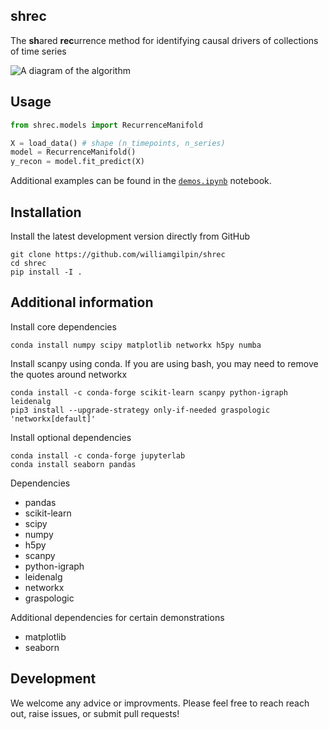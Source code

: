## shrec

The **sh**ared **rec**urrence method for identifying causal drivers of collections of time series 

![A diagram of the algorithm](shrec/resources/fig_github.png)

## Usage

```python
from shrec.models import RecurrenceManifold

X = load_data() # shape (n_timepoints, n_series)
model = RecurrenceManifold()
y_recon = model.fit_predict(X)
```

Additional examples can be found in the [`demos.ipynb`](demos.ipynb) notebook.


## Installation

Install the latest development version directly from GitHub

	git clone https://github.com/williamgilpin/shrec
	cd shrec
	pip install -I . 
    
## Additional information

Install core dependencies

	conda install numpy scipy matplotlib networkx h5py numba

Install scanpy using conda. If you are using bash, you may need to remove the quotes around networkx

	conda install -c conda-forge scikit-learn scanpy python-igraph leidenalg 
	pip3 install --upgrade-strategy only-if-needed graspologic 'networkx[default]'

Install optional dependencies

	conda install -c conda-forge jupyterlab
	conda install seaborn pandas 

Dependencies
+ pandas
+ scikit-learn
+ scipy
+ numpy
+ h5py
+ scanpy
+ python-igraph
+ leidenalg
+ networkx
+ graspologic

Additional dependencies for certain demonstrations
+ matplotlib 
+ seaborn


## Development

We welcome any advice or improvments. Please feel free to reach reach out, raise issues, or submit pull requests!


